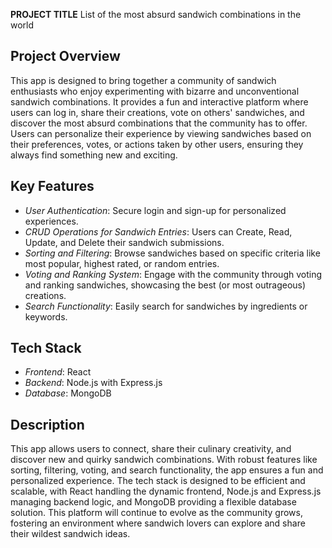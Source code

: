 **PROJECT TITLE**
List of the most absurd sandwich combinations in the world
## Project Overview

This app is designed to bring together a community of sandwich enthusiasts who enjoy experimenting with bizarre and unconventional sandwich combinations. It provides a fun and interactive platform where users can log in, share their creations, vote on others' sandwiches, and discover the most absurd combinations that the community has to offer. Users can personalize their experience by viewing sandwiches based on their preferences, votes, or actions taken by other users, ensuring they always find something new and exciting.

## Key Features

- *User Authentication*: Secure login and sign-up for personalized experiences.
- *CRUD Operations for Sandwich Entries*: Users can Create, Read, Update, and Delete their sandwich submissions.
- *Sorting and Filtering*: Browse sandwiches based on specific criteria like most popular, highest rated, or random entries.
- *Voting and Ranking System*: Engage with the community through voting and ranking sandwiches, showcasing the best (or most outrageous) creations.
- *Search Functionality*: Easily search for sandwiches by ingredients or keywords.

## Tech Stack

- *Frontend*: React
- *Backend*: Node.js with Express.js
- *Database*: MongoDB

## Description

This app allows users to connect, share their culinary creativity, and discover new and quirky sandwich combinations. With robust features like sorting, filtering, voting, and search functionality, the app ensures a fun and personalized experience. The tech stack is designed to be efficient and scalable, with React handling the dynamic frontend, Node.js and Express.js managing backend logic, and MongoDB providing a flexible database solution. This platform will continue to evolve as the community grows, fostering an environment where sandwich lovers can explore and share their wildest sandwich ideas.